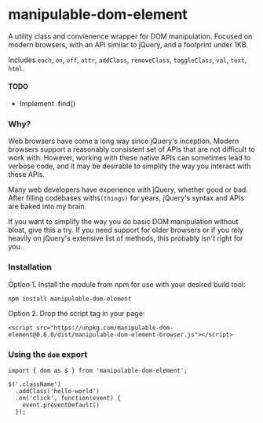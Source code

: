 # manipulable-dom-element
A utility class and convienence wrapper for DOM manipulation. Focused on modern browsers, with an API similar to jQuery, and a footprint  under 1KB.

Includes `each`, `on`, `off`, `attr`, `addClass`, `removeClass`, `toggleClass`, `val`, `text`, `html`.

#### TODO
- Implement .find()

### Why?
Web browsers have come a long way since jQuery's inception. Modern browsers support a reasonably consistent set of APIs that are not difficult to work with. However, working with these native APIs can sometimes lead to verbose code, and it may be desirable to simplify the way you interact with these APIs.

Many web developers have experience with jQuery, whether good or bad. After filling codebases with`$(things)` for years, jQuery's syntax and APIs are baked into my brain.

If you want to simplify the way you do basic DOM manipulation without bloat, give this a try. If you need support for older browsers or if you rely heavily on jQuery's extensive list of methods, this probably isn't right for you.

### Installation
Option 1. Install the module from npm for use with your desired build tool:
```
npm install manipulable-dom-element
```

Option 2. Drop the script tag in your page:
```
<script src="https://unpkg.com/manipulable-dom-element@0.6.0/dist/manipulable-dom-element-browser.js"></script>
```

### Using the `dom` export
 
```
import { dom as $ } from 'manipulable-dom-element';

$('.className')
  .addClass('hello-world')
  .on('click', function(event) {
    event.preventDefault()
  });
```
